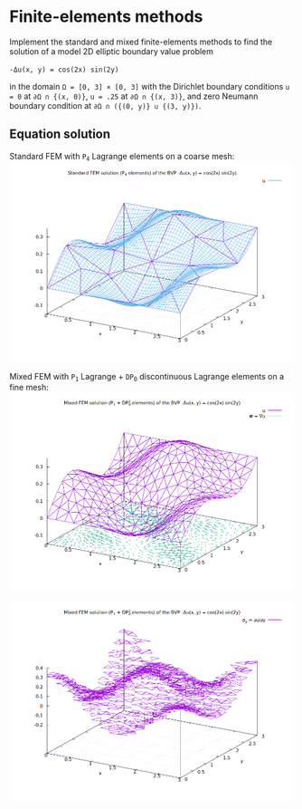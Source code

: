 # Finite-elements methods

Implement the standard and mixed finite-elements methods to find the solution of a model 2D elliptic boundary value problem

<code>-&Delta;u(x, y) = cos(2x) sin(2y)</code>

in the domain <code>&Omega; = [0, 3] &times; [0, 3]</code> with the Dirichlet boundary conditions `u = 0` at <code>&part;&Omega; &cap; {(x, 0)}</code>, `u = .25` at <code>&part;&Omega; &cap; {(x, 3)}</code>, and zero Neumann boundary condition at <code>&part;&Omega; &cap; ({(0, y)} &cup; {(3, y)})</code>.

## Equation solution

Standard FEM with <code>P<sub>4</sub></code> Lagrange elements on a coarse mesh:
![Equation solution](/figs/seq/lin/poisson_2d_fem/std.png)

Mixed FEM with <code>P<sub>1</sub></code> Lagrange + <code>DP<sub>0</sub></code> discontinuous Lagrange elements on a fine mesh:
![Equation solution](/figs/seq/lin/poisson_2d_fem/mixed.png)

![Equation solution](/figs/seq/lin/poisson_2d_fem/mixed_sy.png)
